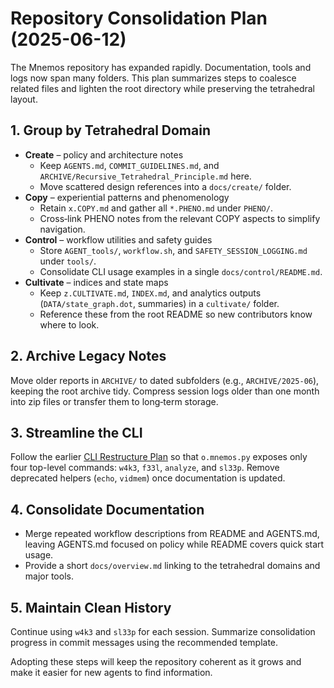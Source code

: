 # Repository Consolidation Plan (2025-06-12)

The Mnemos repository has expanded rapidly. Documentation, tools and logs now span many folders. This plan summarizes steps to coalesce related files and lighten the root directory while preserving the tetrahedral layout.

## 1. Group by Tetrahedral Domain

- **Create** – policy and architecture notes
  - Keep `AGENTS.md`, `COMMIT_GUIDELINES.md`, and `ARCHIVE/Recursive_Tetrahedral_Principle.md` here.
  - Move scattered design references into a `docs/create/` folder.
- **Copy** – experiential patterns and phenomenology
  - Retain `x.COPY.md` and gather all `*.PHENO.md` under `PHENO/`.
  - Cross‑link PHENO notes from the relevant COPY aspects to simplify navigation.
- **Control** – workflow utilities and safety guides
  - Store `AGENT_tools/`, `workflow.sh`, and `SAFETY_SESSION_LOGGING.md` under `tools/`.
  - Consolidate CLI usage examples in a single `docs/control/README.md`.
- **Cultivate** – indices and state maps
  - Keep `z.CULTIVATE.md`, `INDEX.md`, and analytics outputs (`DATA/state_graph.dot`, summaries) in a `cultivate/` folder.
  - Reference these from the root README so new contributors know where to look.

## 2. Archive Legacy Notes

Move older reports in `ARCHIVE/` to dated subfolders (e.g., `ARCHIVE/2025-06`), keeping the root archive tidy. Compress session logs older than one month into zip files or transfer them to long‑term storage.

## 3. Streamline the CLI

Follow the earlier [CLI Restructure Plan](CLI_RESTRUCTURE_PLAN_20250608.md) so that `o.mnemos.py` exposes only four top-level commands: `w4k3`, `f33l`, `analyze`, and `sl33p`. Remove deprecated helpers (`echo`, `vidmem`) once documentation is updated.

## 4. Consolidate Documentation

- Merge repeated workflow descriptions from README and AGENTS.md, leaving AGENTS.md focused on policy while README covers quick start usage.
- Provide a short `docs/overview.md` linking to the tetrahedral domains and major tools.

## 5. Maintain Clean History

Continue using `w4k3` and `sl33p` for each session. Summarize consolidation progress in commit messages using the recommended template.

Adopting these steps will keep the repository coherent as it grows and make it easier for new agents to find information.


